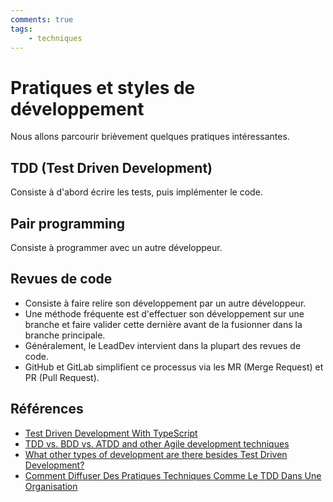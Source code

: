 ```yaml
---
comments: true
tags:
    - techniques
---
```


# Pratiques et styles de développement

Nous allons parcourir brièvement quelques pratiques intéressantes.

## TDD (Test Driven Development)

Consiste à d'abord écrire les tests, puis implémenter le code.

## Pair programming

Consiste à programmer avec un autre développeur.

## Revues de code

-   Consiste à faire relire son développement par un autre développeur.
-   Une méthode fréquente est d'effectuer son développement sur une branche et faire valider cette dernière avant de la fusionner dans la branche principale.
-   Généralement, le LeadDev intervient dans la plupart des revues de code.
-   GitHub et GitLab simplifient ce processus via les MR (Merge Request) et PR (Pull Request).

## Références

-   [Test Driven Development With TypeScript](https://dev.to/kalashin1/test-driven-development-with-typescript-1b0p)
-   [TDD vs. BDD vs. ATDD and other Agile development techniques](https://www.techtarget.com/searchsoftwarequality/tip/TDD-vs-BDD-vs-ATDD-and-other-Agile-development-techniques)
-   [What other types of development are there besides Test Driven Development?](https://www.reddit.com/r/learnprogramming/comments/cddbqk/what_other_types_of_development_are_there_besides/)
-   [Comment Diffuser Des Pratiques Techniques Comme Le TDD Dans Une Organisation](https://www.infoq.com/fr/articles/spread-technical-practices-organization/)
